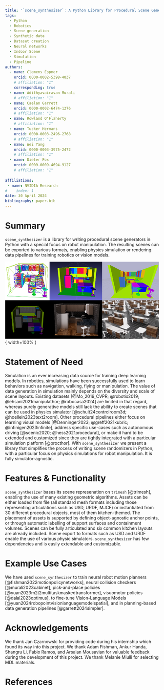 ```yaml
---
title: '`scene_synthesizer`: A Python Library for Procedural Scene Generation in Robot Manipulation'
tags:
  - Python
  - Robotics
  - Scene generation
  - Synthetic data
  - Dataset creation
  - Neural networks
  - Indoor Scene
  - Simulation
  - Pipeline
authors:
  - name: Clemens Eppner
    orcid: 0000-0002-5398-4037
    # affiliation: "1"
    corresponding: true
  - name: Adithyavairavan Murali
    # affiliation: "1"
  - name: Caelan Garrett
    orcid: 0000-0002-6474-1276
    # affiliation: "1"
  - name: Rowland O'Flaherty
    # affiliation: "1"
  - name: Tucker Hermans
    orcid: 0000-0003-2496-2768
    # affiliation: "1"
  - name: Wei Yang
    orcid: 0000-0003-3975-2472
    # affiliation: "1"
  - name: Dieter Fox
    orcid: 0009-0009-4694-9127
    # affiliation: "1"

affiliations:
 - name: NVIDIA Research
#    index: 1
date: 30 April 2024
bibliography: paper.bib
---
```


# Summary
`scene_synthesizer` is a library for writing procedural scene generators in Python with a special focus on robot manipulation. The resulting scenes can be exported to various formats, enabling physics simulation or rendering data pipelines for training robotics or vision models.

![A synthetic kitchen scene. From top to bottom, left to right: Shown in the debug viewer, exported as mesh file in MeshLab, simulated in pybullet, Mujoco, Isaac Sim, and Isaac Lab.](../imgs/paper_teaser.png){ width=100% }

# Statement of Need
Simulation is an ever increasing data source for training deep learning models.
In robotics, simulations have been successfully used to learn behaviors such as navigation, walking, flying or manipulation.
The value of data generation in simulation mainly depends on the diversity and scale of scene layouts.
Existing datasets [@Mo_2019_CVPR; @robotix2019; @ehsani2021manipulathor; @robocasa2024] are limited in that regard, whereas purely generative models still lack the ability to create scenes that can be used in physics simulator [@schult24controlroom3d; @hoellein2023text2room].
Other procedural pipelines either focus on learning visual models [@Denninger2023; @greff2021kubric; @infinigen2023infinite], address specific use-cases such as autonomous driving [@scenic2020; @hess2021procedural], or make it hard to be extended and customized since they are tightly integrated with a particular simulation platform [@procthor].
With `scene_synthesizer` we present a library that simplifies the process of writing scene randomizers in Python, with a particular focus on physics simulations for robot manipulation. It is fully simulator-agnostic.

# Features & Functionality

`scene_synthesizer` bases its scene represenation on `trimesh` [@trimesh], enabling the use of many existing geometric algorithms.
Assets can be either loaded from file (all standard mesh formats including those representing articulations such as USD, URDF, MJCF) or instantiated from 30 different procedural objects, most of them kitchen-themed.
The placement of assets is supported by defining object-agnostic anchor points, or through automatic labelling of support surfaces and containment volumes.
Scenes can be fully articulated and six common kitchen layouts are already included.
Scene export to formats such as USD and URDF enable the use of various physic simulators.
`scene_synthesizer` has few dependencies and is easily extendable and customizable.

# Example Use Cases

We have used `scene_synthesizer` to train neural robot motion planners [@fishman2022motionpolicynetworks], neural collision checkers [@murali2023cabinet],
pick-and-place policies [@yuan2023m2t2multitaskmaskedtransformer], visuomotor policies [@dalal2023optimus], to fine-tune Vision-Language Models [@yuan2024robopointvisionlanguagemodelspatial], and in planning-based data generation pipelines [@garrett2024simpler].

# Acknowledgements

We thank Jan Czarnowski for providing code during his internship which found its way into this project.
We thank Adam Fishman, Ankur Handa, Shangru Li, Fabio Ramos, and Arsalan Mousavian for valuable feedback during the development of this project.
We thank Melanie Miulli for selecting MDL materials.

# References
